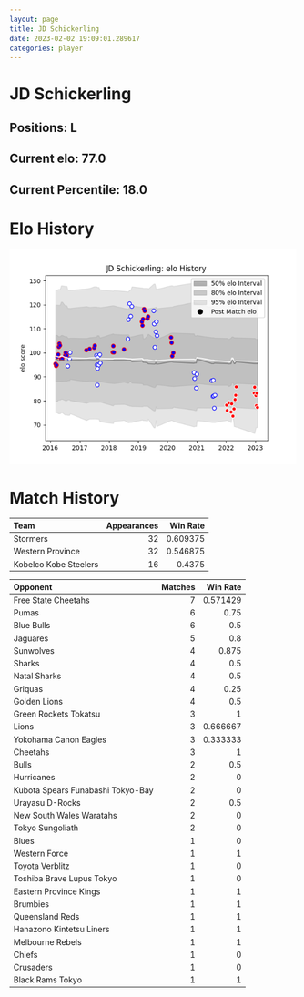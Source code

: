 ```yaml
---  
layout: page  
title: JD Schickerling  
date: 2023-02-02 19:09:01.289617  
categories: player  
---
```

# JD Schickerling

## Positions: L

## Current elo: 77.0

## Current Percentile: 18.0

# Elo History


![elo history](history_JDSchickerling.png)
# Match History


| Team                  |   Appearances |   Win Rate |
|:----------------------|--------------:|-----------:|
| Stormers              |            32 |   0.609375 |
| Western Province      |            32 |   0.546875 |
| Kobelco Kobe Steelers |            16 |   0.4375   |

| Opponent                          |   Matches |   Win Rate |
|:----------------------------------|----------:|-----------:|
| Free State Cheetahs               |         7 |   0.571429 |
| Pumas                             |         6 |   0.75     |
| Blue Bulls                        |         6 |   0.5      |
| Jaguares                          |         5 |   0.8      |
| Sunwolves                         |         4 |   0.875    |
| Sharks                            |         4 |   0.5      |
| Natal Sharks                      |         4 |   0.5      |
| Griquas                           |         4 |   0.25     |
| Golden Lions                      |         4 |   0.5      |
| Green Rockets Tokatsu             |         3 |   1        |
| Lions                             |         3 |   0.666667 |
| Yokohama Canon Eagles             |         3 |   0.333333 |
| Cheetahs                          |         3 |   1        |
| Bulls                             |         2 |   0.5      |
| Hurricanes                        |         2 |   0        |
| Kubota Spears Funabashi Tokyo-Bay |         2 |   0        |
| Urayasu D-Rocks                   |         2 |   0.5      |
| New South Wales Waratahs          |         2 |   0        |
| Tokyo Sungoliath                  |         2 |   0        |
| Blues                             |         1 |   0        |
| Western Force                     |         1 |   1        |
| Toyota Verblitz                   |         1 |   0        |
| Toshiba Brave Lupus Tokyo         |         1 |   0        |
| Eastern Province Kings            |         1 |   1        |
| Brumbies                          |         1 |   1        |
| Queensland Reds                   |         1 |   1        |
| Hanazono Kintetsu Liners          |         1 |   1        |
| Melbourne Rebels                  |         1 |   1        |
| Chiefs                            |         1 |   0        |
| Crusaders                         |         1 |   0        |
| Black Rams Tokyo                  |         1 |   1        |